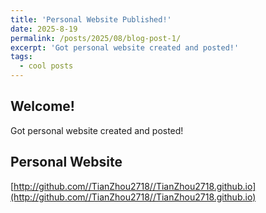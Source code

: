 ```yaml
---
title: 'Personal Website Published!'
date: 2025-8-19
permalink: /posts/2025/08/blog-post-1/
excerpt: 'Got personal website created and posted!'
tags:
  - cool posts
---
```


## Welcome!

Got personal website created and posted!

## Personal Website
[http://github.com//TianZhou2718//TianZhou2718.github.io](http://github.com//TianZhou2718//TianZhou2718.github.io)